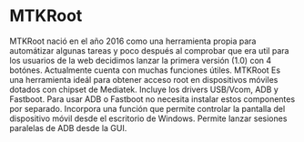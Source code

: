 # MTKRoot
MTKRoot nació en el año 2016 como una herramienta propia para automátizar algunas tareas y poco después al comprobar que era util para los usuarios de la web decidimos lanzar la primera versión (1.0) con 4 botónes. Actualmente cuenta con muchas funciones útiles. 
MTKRoot Es una herramienta ideál para obtener acceso root en dispositivos móviles dotados con chipset de Mediatek.
Incluye los drivers USB/Vcom, ADB y Fastboot. Para usar ADB o Fastboot no necesita instalar estos componentes por separado.
Incorpora una función que permite controlar la pantalla del dispositivo móvil desde el escritorio de Windows.
Permite lanzar sesiones paralelas de ADB desde la GUI.

